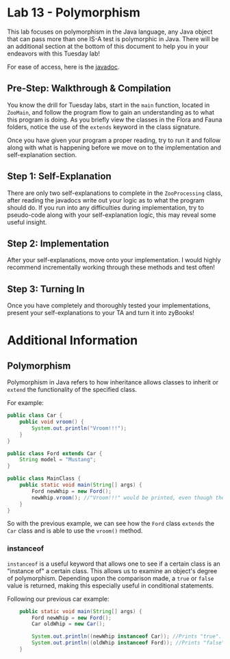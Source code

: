 # Lab 13 - Polymorphism
This lab focuses on polymorphism in the Java language, any Java object that can pass more than one IS-A test is polymorphic in Java. There will be an additional section at the bottom of this document to help you in your endeavors with this Tuesday lab!

For ease of access, here is the [javadoc](https://csu-compsci-cs163-4.github.io/Lab13Polymorphism/package-summary.html).

## Pre-Step: Walkthrough & Compilation
You know the drill for Tuesday labs, start in the `main` function, located in `ZooMain`, and follow the program flow to gain an understanding as to what this program is doing. As you briefly view the classes in the Flora and Fauna folders, notice the use of the `extends` keyword in the class signature.

Once you have given your program a proper reading, try to run it and follow along with what is happening before we move on to the implementation and self-explanation section.

## Step 1: Self-Explanation
There are only two self-explanations to complete in the `ZooProcessing` class, after reading the javadocs write out your logic as to what the program should do. If you run into any difficulties during implementation, try to pseudo-code along with your self-explanation logic, this may reveal some useful insight.

## Step 2: Implementation
After your self-explanations, move onto your implementation. I would highly recommend incrementally working through these methods and test often!

## Step 3: Turning In
Once you have completely and thoroughly tested your implementations, present your self-explanations to your TA and turn it into zyBooks!

# Additional Information
## Polymorphism
Polymorphism in Java refers to how inheritance allows classes to inherit or `extend` the functionality of the specified class.

For example:
``` java
public class Car {
    public void vroom() {
        System.out.println("Vroom!!!");
    }
}

public class Ford extends Car {
    String model = "Mustang";
}

public class MainClass {
    public static void main(String[] args) {
        Ford newWhip = new Ford();
        newWhip.vroom(); //"Vroom!!!" would be printed, even though the Ford class does not have the vroom() method.
    }
}
```

So with the previous example, we can see how the `Ford` class `extends` the `Car` class and is able to use the `vroom()` method.

### instanceof
`instanceof` is a useful keyword that allows one to see if a certain class is an "instance of" a certain class. This allows us to examine an object's degree of polymorphism. Depending upon the comparison made, a `true` or `false` value is returned, making this especially useful in conditional statements.

Following our previous car example:
``` java
    public static void main(String[] args) {
        Ford newWhip = new Ford();
        Car oldWhip = new Car();

        System.out.println((newWhip instanceof Car)); //Prints "true".
        System.out.println((oldWhip instanceof Ford)); //Prints "false".
    }
```
